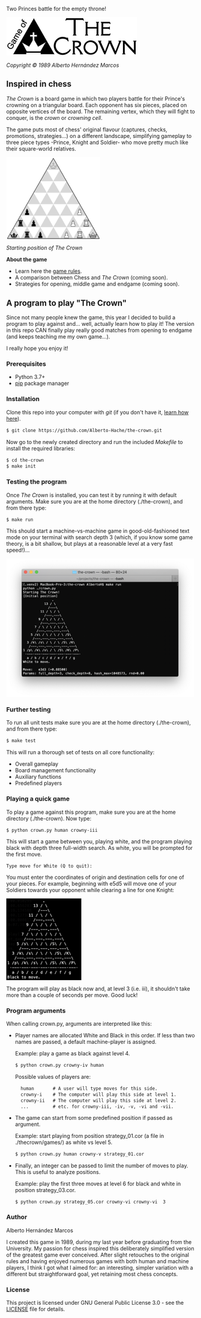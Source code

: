 Two Princes battle for the empty throne!

![The Crown](/thecrown/docs/TheCrown_logo_S.png)

*Copyright © 1989 Alberto Hernández Marcos*

## Inspired in chess

*The Crown* is a board game in which two players battle for their Prince's crowning on a triangular board. Each opponent has six pieces, placed on opposite vertices of the board. The remaining vertex, which they will fight to conquer, is the *crown* or *crowning cell*.

The game puts most of chess' original flavour (captures, checks, promotions, strategies...) on a different landscape, simplifying gameplay to three piece types -Prince, Knight and Soldier- who move pretty much like their square-world relatives.

<img align="center" src="thecrown/docs/TheCrown_StartingPosition.png" width="250">

*Starting position of The Crown*

**About the game**

- Learn here the [game rules](thecrown/docs/gamerules.md).
- A comparison between Chess and *The Crown* (coming soon).
- Strategies for opening, middle game and endgame (coming soon).

## A program to play "The Crown"

Since not many people knew the game, this year I decided to build a program to play against and... well, actually learn how to play it! The version in this repo CAN finally play really good matches from opening to endgame (and keeps teaching me my own game...).

I really hope you enjoy it!

### Prerequisites

- Python 3.7+
- [pip](https://pypi.org/project/pip/) package manager

### Installation

Clone this repo into your computer with *git* (if you don't have it, [learn how here]).

[learn how here]: https://git-scm.com/book/en/v2/Getting-Started-Installing-Git

```bash
$ git clone https://github.com/Alberto-Hache/the-crown.git
```

Now go to the newly created directory and run the included *Makefile* to install the required libraries:


```bash
$ cd the-crown
$ make init
```

### Testing the program

Once *The Crown* is installed, you can test it by running it with default arguments. Make sure you are at the home directory (./the-crown), and from there type:

```bash
$ make run
```

This should start a machine-vs-machine game in good-old-fashioned text mode on your terminal with search depth 3 (which, if you know some game theory, is a bit shallow, but plays at a reasonable level at a very fast speed!)...

<img align="center" src="thecrown/docs/TheCrown_Textmode_window.png" width="500">

### Further testing

To run all unit tests make sure you are at the home directory (./the-crown), and from there type:

```bash
$ make test
```

This will run a thorough set of tests on all core functionality:

- Overall gameplay
- Board management functionality
- Auxiliary functions
- Predefined players

### Playing a quick game

To play a game against this program, make sure you are at the home directory (./the-crown). Now type:

```bash
$ python crown.py human crowny-iii
```

This will start a game between you, playing white, and the program playing black with depth three full-width search. As white, you will be prompted for the first move.

```
Type move for White (Q to quit):
```

You must enter the coordinates of origin and destination cells for one of your pieces. For example, beginning with e5d5 will move one of your Soldiers towards your opponent while clearing a line for one Knight:

<img align="center" src="thecrown/docs/TheCrown_Textmode.png" width="200">

The program will play as black now and, at level 3 (i.e. iii), it shouldn't take more than a couple of seconds per move. Good luck!

### Program arguments

When calling crown.py, arguments are interpreted like this:

- Player names are allocated White and Black in this order. If less than two names are passed, a default machine-player is assigned.

    Example: play a game as black against level 4.

    ```bash
    $ python crown.py crowny-iv human
    ```

    Possible values of players are:

        human       # A user will type moves for this side.
        crowny-i    # The computer will play this side at level 1.
        crowny-ii   # The computer will play this side at level 2.
        ...         # etc. for crowny-iii, -iv, -v, -vi and -vii.

- The game can start from some predefined position if passed as argument.

    Example: start playing from position strategy_01.cor (a file in ./thecrown/games/) as white vs level 5.

    ```bash
    $ python crown.py human crowny-v strategy_01.cor
    ```

- Finally, an integer can be passed to limit the number of moves to play. This is useful to analyze positions.

    Example: play the first three moves at level 6 for black and white in position strategy_03.cor.

    ```bash
    $ python crown.py strategy_05.cor crowny-vi crowny-vi  3
    ```

### Author

Alberto Hernández Marcos

I created this game in 1989, during my last year before graduating from the University. My passion for chess inspired this deliberately simplified version of the greatest game ever conceived. After slight retouches to the original rules and having enjoyed numerous games with both human and machine players, I think I got what I aimed for: an interesting, simpler variation with a different but straightforward goal, yet retaining most chess concepts.

### License

This project is licensed under GNU General Public License 3.0 - see the [LICENSE](LICENSE) file for details.

